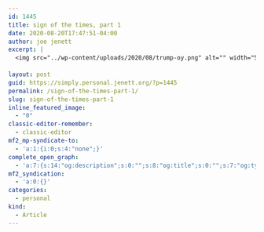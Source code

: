 ```yaml
---
id: 1445
title: sign of the times, part 1
date: 2020-08-20T17:47:51-04:00
author: joe jenett
excerpt: |
  <img src="../wp-content/uploads/2020/08/trump-oy.png" alt="" width="550" class="alignnone size-full wp-image-1444">

layout: post
guid: https://simply.personal.jenett.org/?p=1445
permalink: /sign-of-the-times-part-1/
slug: sign-of-the-times-part-1
inline_featured_image:
  - "0"
classic-editor-remember:
  - classic-editor
mf2_mp-syndicate-to:
  - 'a:1:{i:0;s:4:"none";}'
complete_open_graph:
  - 'a:7:{s:14:"og:description";s:0:"";s:8:"og:title";s:0:"";s:7:"og:type";s:0:"";s:12:"twitter:card";s:7:"summary";s:15:"twitter:creator";s:0:"";s:19:"twitter:description";s:0:"";s:8:"og:image";s:0:"";}'
mf2_syndication:
  - 'a:0:{}'
categories:
  - personal
kind:
  - Article
---
```

<img src="../wp-content/uploads/2020/08/trump-oy.png" alt="" width="550" class="alignnone size-full wp-image-1444" srcset="../wp-content/uploads/2020/08/trump-oy.png 2037w, ../wp-content/uploads/2020/08/trump-oy-300x225.png 300w, ../wp-content/uploads/2020/08/trump-oy-1024x768.png 1024w, ../wp-content/uploads/2020/08/trump-oy-768x576.png 768w, ../wp-content/uploads/2020/08/trump-oy-1536x1152.png 1536w, ../wp-content/uploads/2020/08/trump-oy-1200x900.png 1200w, ../wp-content/uploads/2020/08/trump-oy-668x501.png 668w" sizes="(max-width: 2037px) 100vw, 2037px">  
